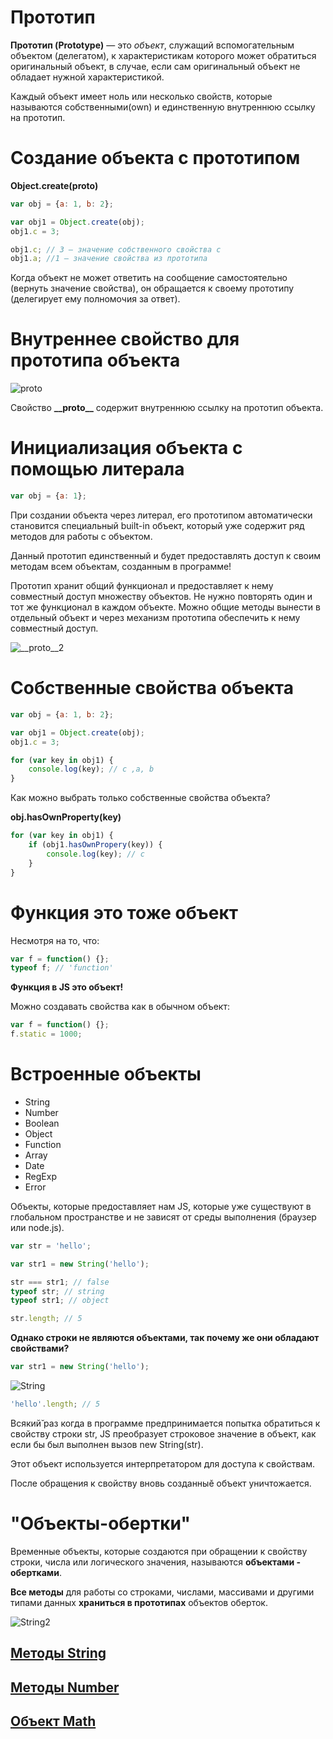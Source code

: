 # Прототип

**Прототип (Prototype)** — это _объект_, служащий вспомогательным объектом (делегатом), к характеристикам которого может обратиться оригинальный объект, в случае, если сам оригинальный объект не обладает нужной характеристикой.

Каждый объект имеет ноль или несколько свойств, которые называются собственными(own) и единственную внутреннюю ссылку на прототип.

# Создание объекта с прототипом

**Object.create(proto)**

```js
var obj = {a: 1, b: 2};

var obj1 = Object.create(obj);
obj1.c = 3;

obj1.c; // 3 – значение собственного свойства c
obj1.a; //1 – значение свойства из прототипа
```

Когда объект не может ответить на сообщение самостоятельно (вернуть значение свойства), он обращается к своему прототипу (делегирует ему полномочия за ответ).

# Внутреннее свойство для прототипа объекта

![__proto__](__proto__.PNG)

Cвойство **\_\_proto\_\_** содержит внутреннюю ссылку на прототип объекта.

# Инициализация объекта с помощью литерала

```js
var obj = {a: 1};
```

При создании объекта через литерал, его прототипом автоматически становится специальный built-in объект, который уже содержит ряд методов для работы с объектом.

Данный прототип единственный и будет предоставлять доступ к своим методам всем объектам, созданным в программе!

Прототип хранит общий функционал и предоставляет к нему совместный доступ множеству объектов. Не нужно повторять один и тот же функционал в каждом объекте. Можно общие методы вынести в отдельный объект и через механизм прототипа обеспечить к нему совместный доступ.

![__proto__2](__proto__2.PNG)

# Собственные свойства объекта

```js
var obj = {a: 1, b: 2};

var obj1 = Object.create(obj);
obj1.c = 3;

for (var key in obj1) {
    console.log(key); // c ,a, b
}
```

Как можно выбрать только собственные свойства объекта?

**obj.hasOwnProperty(key)**

```js
for (var key in obj1) {
    if (obj1.hasOwnPropery(key)) {
        console.log(key); // c
    }
}
```

# Функция это тоже объект

Несмотря на то, что:

```js
var f = function() {};
typeof f; // 'function'
```

**Функция в JS это объект!**

Можно создавать свойства как в обычном объект:

```js
var f = function() {};
f.static = 1000;
```

# Встроенные объекты

-   String
-   Number
-   Boolean
-   Object
-   Function
-   Array
-   Date
-   RegExp
-   Error

Объекты, которые предоставляет нам JS, которые уже существуют в глобальном пространстве и не зависят от среды выполнения (браузер или node.js).

```js
var str = 'hello';

var str1 = new String('hello');

str === str1; // false
typeof str; // string
typeof str1; // object

str.length; // 5
```

**Однако строки не являются объектами, так почему же они обладают свойствами?**

```js
var str1 = new String('hello');
```

![String](String.PNG)

```js
'hello'.length; // 5
```

Всякий̆ раз когда в программе предпринимается попытка обратиться к свойству строки str, JS преобразует строковое значение в объект, как если бы был выполнен вызов new String(str).

Этот объект используется интерпретатором для доступа к свойствам.

После обращения к свойству вновь созданныӗ объект уничтожается.

# "Объекты-обертки"

Временные объекты, которые создаются при обращении к свойству строки, числа или логического значения, называются **объектами ­обертками**.

**Все методы** для работы со строками, числами, массивами и другими типами данных **храниться в прототипах** объектов оберток.

![String2](String2.PNG)

## [Методы String](https://developer.mozilla.org/ru/docs/Web/JavaScript/Reference/Global_Objects/String)

## [Методы Number](https://developer.mozilla.org/ru/docs/Web/JavaScript/Reference/Global_Objects/Number)

## [Объект Math](https://developer.mozilla.org/ru/docs/Web/JavaScript/Reference/Global_Objects/Math)
